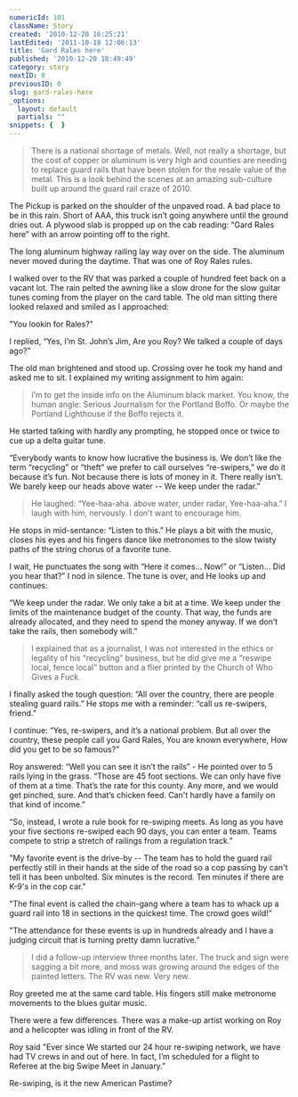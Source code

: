 ```yaml
---
numericId: 101
className: Story
created: '2010-12-20 16:25:21'
lastEdited: '2011-10-18 12:06:13'
title: 'Gard Rales here'
published: '2010-12-20 18:49:49'
category: story
nextID: 0
previousID: 0
slug: gard-rales-here
_options:
  layout: default
  partials: ""
snippets: {  }
---
```

> There is a national shortage of metals. Well, not really a shortage, but the cost of copper or aluminum is very high and counties are needing to replace guard rails that have been stolen for the resale value of the metal. This is a look behind the scenes at an amazing sub-culture built up around the guard rail craze of 2010.

The Pickup is parked on the shoulder of the unpaved road. A bad place to be in this rain. Short of AAA, this truck isn’t going anywhere until the ground dries out. A plywood slab is propped up on the cab reading: “Gard Rales here” with an arrow pointing off to the right.

The long aluminum highway railing lay way over on the side. The aluminum never moved during the daytime. That was one of Roy Rales rules.

I walked over to the RV that was parked a couple of hundred feet back on a vacant lot. The rain pelted the awning like a slow drone for the slow guitar tunes coming from the player on the card table. The old man sitting there looked relaxed and smiled as I approached:

"You lookin for Rales?"

I replied, “Yes, I’m St. John’s Jim, Are you Roy? We talked a couple of days ago?”

The old man brightened and stood up. Crossing over he took my hand and asked me to sit. I explained my writing assignment to him again:

> I’m to get the inside info on the Aluminum black market. You know, the human angle: Serious Journalism for the Portland Boffo. Or maybe the Portland Lighthouse if the Boffo rejects it.

He started talking with hardly any prompting, he stopped once or twice to cue up a delta guitar tune.

“Everybody wants to know how lucrative the business is. We don’t like the term “recycling” or “theft” we prefer to call ourselves “re-swipers,” we do it because it’s fun. Not because there is lots of money in it. There really isn’t. We barely keep our heads above water -- We keep under the radar.”

> He laughed: “Yee-haa-aha. above water, under radar, Yee-haa-aha.” I laugh with him, nervously. I don't want to encourage him.

He stops in mid-sentance: “Listen to this.” He plays a bit with the music, closes his eyes and his fingers dance like metronomes to the slow twisty paths of the string chorus of a favorite tune.

I wait, He punctuates the song with “Here it comes… Now!” or “Listen… Did you hear that?” I nod in silence. The tune is over, and He looks up and continues:

“We keep under the radar. We only take a bit at a time. We keep under the limits of the maintenance budget of the county. That way, the funds are already allocated, and they need to spend the money anyway. If we don’t take the rails, then somebody will.”

> I explained that as a journalist, I was not interested in the ethics or legality of his “recycling” business, but he did give me a “reswipe local, fence local” button and a flier printed by the Church of Who Gives a Fuck.

I finally asked the tough question: “All over the country, there are people stealing guard rails.” He stops me with a reminder: “call us re-swipers, friend.”

I continue: “Yes, re-swipers, and it’s a national problem. But all over the country, these people call you Gard Rales, You are known everywhere, How did you get to be so famous?”

Roy answered: “Well you can see it isn’t the rails” - He pointed over to 5 rails lying in the grass. “Those are 45 foot sections. We can only have five of them at a time. That’s the rate for this county. Any more, and we would get pinched, sure. And that’s chicken feed. Can't hardly have a family on that kind of income.”

“So, instead, I wrote a rule book for re-swiping meets. As long as you have your five sections re-swiped each 90 days, you can enter a team. Teams compete to strip a stretch of railings from a regulation track."

"My favorite event is the drive-by -- The team has to hold the guard rail perfectly still in their hands at the side of the road so a cop passing by can't tell it has been unbolted. Six minutes is the record. Ten minutes if there are K-9's in the cop car."

"The final event is called the chain-gang where a team has to whack up a guard rail into 18 in sections in the quickest time. The crowd goes wild!"

"The attendance for these events is up in hundreds already and I have a judging circuit that is turning pretty damn lucrative.”

> I did a follow-up interview three months later. The truck and sign were sagging a bit more, and moss was growing around the edges of the painted letters. The RV was new. Very new.

Roy greeted me at the same card table. His fingers still make metronome movements to the blues guitar music.

There were a few differences. There was a make-up artist working on Roy and a helicopter was idling in front of the RV.

Roy said "Ever since We started our 24 hour re-swiping network, we have had TV crews in and out of here. In fact, I’m scheduled for a flight to Referee at the big Swipe Meet in January.”

Re-swiping, is it the new American Pastime?

